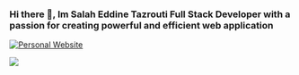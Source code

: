 ### Hi there 👋, Im Salah Eddine Tazrouti Full Stack Developer with a passion for creating powerful and efficient web application
[![Personal Website](https://img.shields.io/badge/Personal%20Website-%23161719.svg?logo=GitHub&logoColor=white)](https://salah-tazrouti.github.io)

<!--[![LinkedIn](https://img.shields.io/badge/LinkedIn-%230077B5.svg?logo=linkedin&logoColor=white)](https://linkedin.com/in/oussama-mimouni-93bb56252) [![Medium](https://img.shields.io/badge/Medium-12100E?logo=medium&logoColor=white)](https://medium.com/@@omimouni33) [![Twitter](https://img.shields.io/badge/Twitter-%231DA1F2.svg?logo=Twitter&logoColor=white)](https://twitter.com/@ouss_pp) -->


![](https://github-readme-stats.vercel.app/api/top-langs/?username=stazrouti&theme=dark&hide_border=false&include_all_commits=false&count_private=false&layout=compact)
<!--
**stazrouti/stazrouti** is a ✨ _special_ ✨ repository because its `README.md` (this file) appears on your GitHub profile.

Here are some ideas to get you started:

- 🔭 I’m currently working on ...
- 🌱 I’m currently learning ...
- 👯 I’m looking to collaborate on ...
- 🤔 I’m looking for help with ...
- 💬 Ask me about ...
- 📫 How to reach me: ...
- 😄 Pronouns: ...
- ⚡ Fun fact: ...
-->

